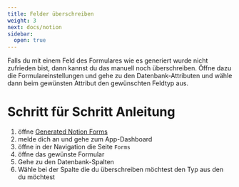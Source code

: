 ```yaml
---
title: Felder überschreiben
weight: 3
next: docs/notion
sidebar:
  open: true
---
```


Falls du mit einem Feld des Formulares wie es generiert wurde nicht zufrieden bist, dann kannst du das manuell noch überschreiben. Öffne dazu die Formulareinstellungen und gehe zu den Datenbank-Attributen und wähle dann beim gewünsten Attribut den gewünschten Feldtyp aus.

# Schritt für Schritt Anleitung

1. öffne [Generated Notion Forms](https://generated-notion-forms.com)
2. melde dich an und gehe zum App-Dashboard
3. öffne in der Navigation die Seite `Forms`
4. öffne das gewünste Formular
5. Gehe zu den Datenbank-Spalten
6. Wähle bei der Spalte die du überschreiben möchtest den Typ aus den du möchtest